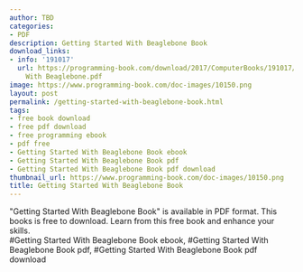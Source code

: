 ```yaml
---
author: TBD
categories:
- PDF
description: Getting Started With Beaglebone Book
download_links:
- info: '191017'
  url: https://programming-book.com/download/2017/ComputerBooks/191017/Getting Started
    With Beaglebone.pdf
image: https://www.programming-book.com/doc-images/10150.png
layout: post
permalink: /getting-started-with-beaglebone-book.html
tags:
- free book download
- free pdf download
- free programming ebook
- pdf free
- Getting Started With Beaglebone Book ebook
- Getting Started With Beaglebone Book pdf
- Getting Started With Beaglebone Book pdf download
thumbnail_url: https://www.programming-book.com/doc-images/10150.png
title: Getting Started With Beaglebone Book
---
```


 
<div class="item-desc text-justify">
  "Getting Started With Beaglebone Book" is available in PDF format. This books is free to download. Learn from this free book and enhance your skills.
  <br>
  #Getting Started With Beaglebone Book ebook, #Getting Started With Beaglebone Book pdf, #Getting Started With Beaglebone Book pdf download
</div>